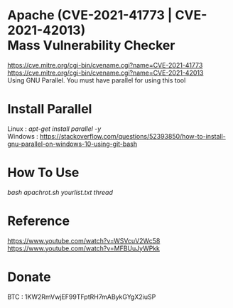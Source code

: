 # Apache (CVE-2021-41773 | CVE-2021-42013) <br>Mass Vulnerability Checker
https://cve.mitre.org/cgi-bin/cvename.cgi?name=CVE-2021-41773<br>
https://cve.mitre.org/cgi-bin/cvename.cgi?name=CVE-2021-42013<br>
Using GNU Parallel. You must have parallel for using this tool
# Install Parallel
Linux : <i>apt-get install parallel -y</i><br>
Windows : https://stackoverflow.com/questions/52393850/how-to-install-gnu-parallel-on-windows-10-using-git-bash
# How To Use
<i>bash apachrot.sh yourlist.txt thread</i>
# Reference
https://www.youtube.com/watch?v=WSVcuV2Wc58
https://www.youtube.com/watch?v=MFBUuJyWPkk
# Donate
BTC : 1KW2RmVwjEF99TFptRH7mABykGYgX2iuSP
